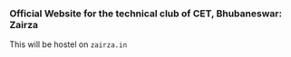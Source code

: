### Official Website for the technical club of CET, Bhubaneswar: Zairza

This will be hostel on `zairza.in`